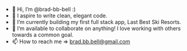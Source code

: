 - 👋 Hi, I’m @brad-bb-bell :)
- 👀 I aspire to write clean, elegant code.
- 🌱 I’m currently building my first full stack app, Last Best Ski Resorts.
- 💞️ I’m available to collaborate on anything! I love working with others towards a common goal.
- 📫 How to reach me => brad.bb.bell@gmail.com
